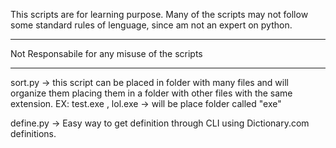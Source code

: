 This scripts are for learning purpose.
Many of the scripts may not follow some standard rules of lenguage,
since am not an expert on python.
*****************************
Not Responsabile for any misuse of the scripts
*******************************
sort.py -> this script can be placed in folder with many files and will organize them placing
            them in a folder with other files with the same extension.
            EX: test.exe , lol.exe -> will be place folder called "exe"
           
define.py -> Easy way to get definition through CLI using Dictionary.com definitions.

